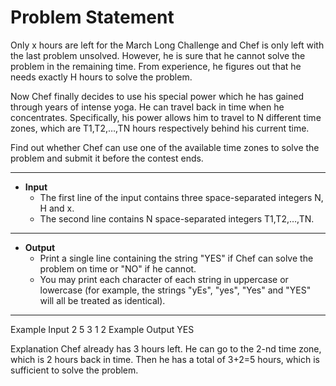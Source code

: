 # Problem Statement #
Only x hours are left for the March Long Challenge and Chef is only left with the last problem unsolved. However, he is sure that he cannot solve the problem in the remaining time. From experience, he figures out that he needs exactly H hours to solve the problem.

Now Chef finally decides to use his special power which he has gained through years of intense yoga. He can travel back in time when he concentrates. Specifically, his power allows him to travel to N different time zones, which are T1,T2,…,TN hours respectively behind his current time.

Find out whether Chef can use one of the available time zones to solve the problem and submit it before the contest ends.


<hr>


* <strong>Input</strong>
    * The first line of the input contains three space-separated integers N, H and x.
    * The second line contains N space-separated integers T1,T2,…,TN.

<hr>  

* <strong>Output</strong>
    * Print a single line containing the string "YES" if Chef can solve the problem on time or "NO" if he cannot.
    * You may print each character of each string in uppercase or lowercase (for example, the strings "yEs", "yes", "Yes" and "YES" will all be treated as identical).
<hr>

Example Input 
2 5 3
1 2
Example Output 
YES

Explanation
Chef already has 3 hours left. He can go to the 2-nd time zone, which is 2 hours back in time. Then he has a total of 3+2=5 hours, which is sufficient to solve the problem.